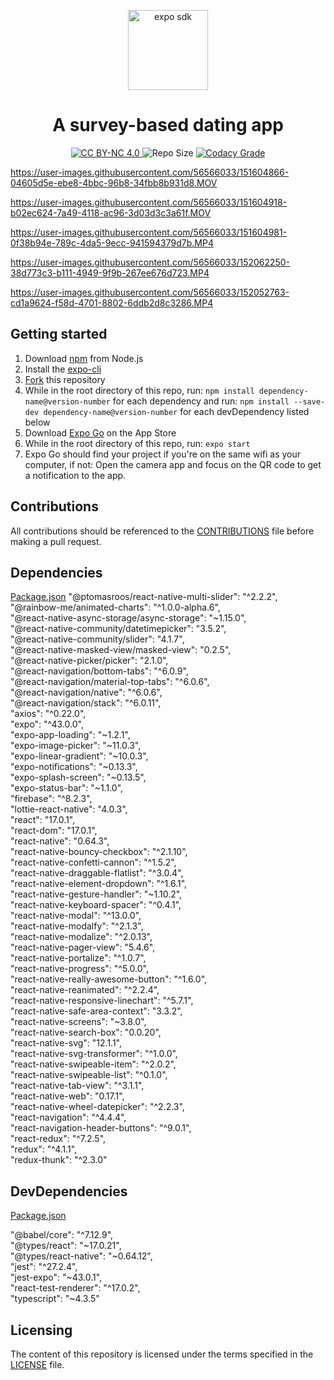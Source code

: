<p align="center">
  <img alt="expo sdk" height="128" src="https://user-images.githubusercontent.com/56566033/151099678-4fc99cd6-03f8-4f51-b44d-959828c0113e.png">
  <h1 align="center">A survey-based dating app</h1>
</p>

<p align="center">
  <a href="https://github.com/cwnicoletti/Naire/blob/main/LICENSE">
    <img src="https://img.shields.io/badge/License-CC%20BY--NC%204.0-critical" alt="CC BY-NC 4.0">
  </a>
  <img src="https://img.shields.io/github/repo-size/cwnicoletti/Naire" alt="Repo Size">
  <a href="https://app.codacy.com/gh/cwnicoletti/Naire/dashboard">
    <img src="https://img.shields.io/codacy/grade/a5a52184b36940d9aac4438344861370" alt="Codacy Grade">
  </a>
</p>


https://user-images.githubusercontent.com/56566033/151604866-04605d5e-ebe8-4bbc-96b8-34fbb8b931d8.MOV

https://user-images.githubusercontent.com/56566033/151604918-b02ec624-7a49-4118-ac96-3d03d3c3a61f.MOV

https://user-images.githubusercontent.com/56566033/151604981-0f38b94e-789c-4da5-9ecc-941594379d7b.MP4

https://user-images.githubusercontent.com/56566033/152062250-38d773c3-b111-4949-9f9b-267ee676d723.MP4

https://user-images.githubusercontent.com/56566033/152052763-cd1a9624-f58d-4701-8802-6ddb2d8c3286.MP4

## Getting started

1.  Download [npm](https://www.npmjs.com/get-npm) from Node.js
2.  Install the [expo-cli](https://docs.expo.io/)
3.  [Fork](https://docs.github.com/en/github/getting-started-with-github/fork-a-repo) this repository
4.  While in the root directory of this repo, run: `npm install dependency-name@version-number` for each dependency and run: `npm install --save-dev dependency-name@version-number` for each devDependency listed below
5.  Download [Expo Go](https://apps.apple.com/us/app/expo-go/id982107779) on the App Store
6.  While in the root directory of this repo, run: `expo start`
7.  Expo Go should find your project if you're on the same wifi as your computer, if not: Open the camera app and focus on the QR code to get a notification to the app.

## Contributions
All contributions should be referenced to the [CONTRIBUTIONS](https://github.com/cwnicoletti/Naire/blob/main/CONTRIBUTING.md) file before making a pull request.

## Dependencies
[Package.json](https://github.com/cwnicoletti/Naire/blob/main/package.json)
"@ptomasroos/react-native-multi-slider": "^2.2.2",<br />
"@rainbow-me/animated-charts": "^1.0.0-alpha.6",<br />
"@react-native-async-storage/async-storage": "~1.15.0",<br />
"@react-native-community/datetimepicker": "3.5.2",<br />
"@react-native-community/slider": "4.1.7",<br />
"@react-native-masked-view/masked-view": "0.2.5",<br />
"@react-native-picker/picker": "2.1.0",<br />
"@react-navigation/bottom-tabs": "^6.0.9",<br />
"@react-navigation/material-top-tabs": "^6.0.6",<br />
"@react-navigation/native": "^6.0.6",<br />
"@react-navigation/stack": "^6.0.11",<br />
"axios": "^0.22.0",<br />
"expo": "^43.0.0",<br />
"expo-app-loading": "~1.2.1",<br />
"expo-image-picker": "~11.0.3",<br />
"expo-linear-gradient": "~10.0.3",<br />
"expo-notifications": "~0.13.3",<br />
"expo-splash-screen": "~0.13.5",<br />
"expo-status-bar": "~1.1.0",<br />
"firebase": "^8.2.3",<br />
"lottie-react-native": "4.0.3",<br />
"react": "17.0.1",<br />
"react-dom": "17.0.1",<br />
"react-native": "0.64.3",<br />
"react-native-bouncy-checkbox": "^2.1.10",<br />
"react-native-confetti-cannon": "^1.5.2",<br />
"react-native-draggable-flatlist": "^3.0.4",<br />
"react-native-element-dropdown": "^1.6.1",<br />
"react-native-gesture-handler": "~1.10.2",<br />
"react-native-keyboard-spacer": "^0.4.1",<br />
"react-native-modal": "^13.0.0",<br />
"react-native-modalfy": "^2.1.3",<br />
"react-native-modalize": "^2.0.13",<br />
"react-native-pager-view": "5.4.6",<br />
"react-native-portalize": "^1.0.7",<br />
"react-native-progress": "^5.0.0",<br />
"react-native-really-awesome-button": "^1.6.0",<br />
"react-native-reanimated": "^2.2.4",<br />
"react-native-responsive-linechart": "^5.7.1",<br />
"react-native-safe-area-context": "3.3.2",<br />
"react-native-screens": "~3.8.0",<br />
"react-native-search-box": "0.0.20",<br />
"react-native-svg": "12.1.1",<br />
"react-native-svg-transformer": "^1.0.0",<br />
"react-native-swipeable-item": "^2.0.2",<br />
"react-native-swipeable-list": "^0.1.0",<br />
"react-native-tab-view": "^3.1.1",<br />
"react-native-web": "0.17.1",<br />
"react-native-wheel-datepicker": "^2.2.3",<br />
"react-navigation": "^4.4.4",<br />
"react-navigation-header-buttons": "^9.0.1",<br />
"react-redux": "^7.2.5",<br />
"redux": "^4.1.1",<br />
"redux-thunk": "^2.3.0"<br />

## DevDependencies
[Package.json](https://github.com/cwnicoletti/Naire/blob/main/package.json)

"@babel/core": "^7.12.9",<br />
"@types/react": "~17.0.21",<br />
"@types/react-native": "~0.64.12",<br />
"jest": "^27.2.4",<br />
"jest-expo": "~43.0.1",<br />
"react-test-renderer": "^17.0.2",<br />
"typescript": "~4.3.5"<br />

## Licensing
The content of this repository is licensed under the terms specified in the [LICENSE](https://github.com/christiannicoletti/Naire/blob/master/LICENSE) file.
